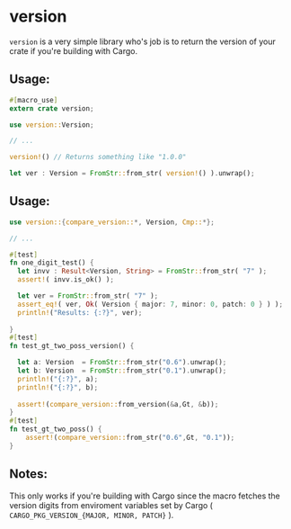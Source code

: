 # version
`version` is a very simple library who's job is to return the version of your crate if you're building with Cargo.

## Usage:
```rust
#[macro_use]
extern crate version;

use version::Version;

// ...

version!() // Returns something like "1.0.0"

let ver : Version = FromStr::from_str( version!() ).unwrap();

```


## Usage:
```rust
use version::{compare_version::*, Version, Cmp::*};

// ...

#[test]
fn one_digit_test() {
  let invv : Result<Version, String> = FromStr::from_str( "7" );
  assert!( invv.is_ok() );

  let ver = FromStr::from_str( "7" );
  assert_eq!( ver, Ok( Version { major: 7, minor: 0, patch: 0 } ) );
  println!("Results: {:?}", ver);
  
}
#[test]
fn test_gt_two_poss_version() {

  let a: Version  = FromStr::from_str("0.6").unwrap();
  let b: Version  = FromStr::from_str("0.1").unwrap();
  println!("{:?}", a);
  println!("{:?}", b);
  
  assert!(compare_version::from_version(&a,Gt, &b));
}
#[test]
fn test_gt_two_poss() {
    assert!(compare_version::from_str("0.6",Gt, "0.1"));
}

```


## Notes:
This only works if you're building with Cargo since the macro fetches the version digits from enviroment variables set by Cargo ( `CARGO_PKG_VERSION_{MAJOR, MINOR, PATCH}` ).
